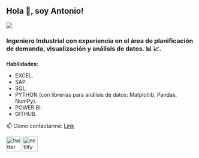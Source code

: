 ## Hola 👋, soy Antonio!
![](https://www.semantik.com.mx/wp-content/uploads/2017/03/banner_data_new-1170x588.png)

### Ingeniero Industrial con experiencia en el área de planificación de demanda, visualización y análisis de datos. 📊 📈.


**Habilidades:** 
- EXCEL.
- SAP.
- SQL.
- PYTHON (con librerías para análisis de datos: Matplotlib, Pandas, NumPy)⁣⁣.
- POWER BI.
- GITHUB⁣⁣.



📫 Cómo contactarme: [Link](https://www.linkedin.com/in/antonio-jose-mota-granado/) 


[<img src='https://cdn.jsdelivr.net/npm/simple-icons@3.0.1/icons/twitter.svg' alt='twitter' height='40'>](https://twitter.com/MotaAnt)  [<img src='https://cdn.jsdelivr.net/npm/simple-icons@3.0.1/icons/netlify.svg' alt='netlify' height='40'>](https://antoniomota.netlify.app/)  


